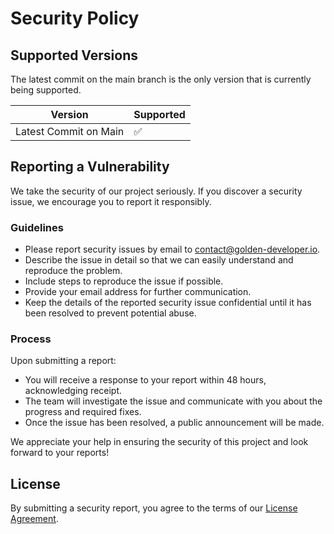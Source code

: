 # Security Policy

## Supported Versions

The latest commit on the main branch is the only version that is currently being supported. 

| Version | Supported          |
| ------- | ------------------ |
| Latest Commit on Main  | :white_check_mark: |

## Reporting a Vulnerability

We take the security of our project seriously. If you discover a security issue, we encourage you to report it responsibly.

### Guidelines

- Please report security issues by email to contact@golden-developer.io.
- Describe the issue in detail so that we can easily understand and reproduce the problem.
- Include steps to reproduce the issue if possible.
- Provide your email address for further communication.
- Keep the details of the reported security issue confidential until it has been resolved to prevent potential abuse.

### Process

Upon submitting a report:

- You will receive a response to your report within 48 hours, acknowledging receipt.
- The team will investigate the issue and communicate with you about the progress and required fixes.
- Once the issue has been resolved, a public announcement will be made.

We appreciate your help in ensuring the security of this project and look forward to your reports!

## License

By submitting a security report, you agree to the terms of our [License Agreement](LICENSE).